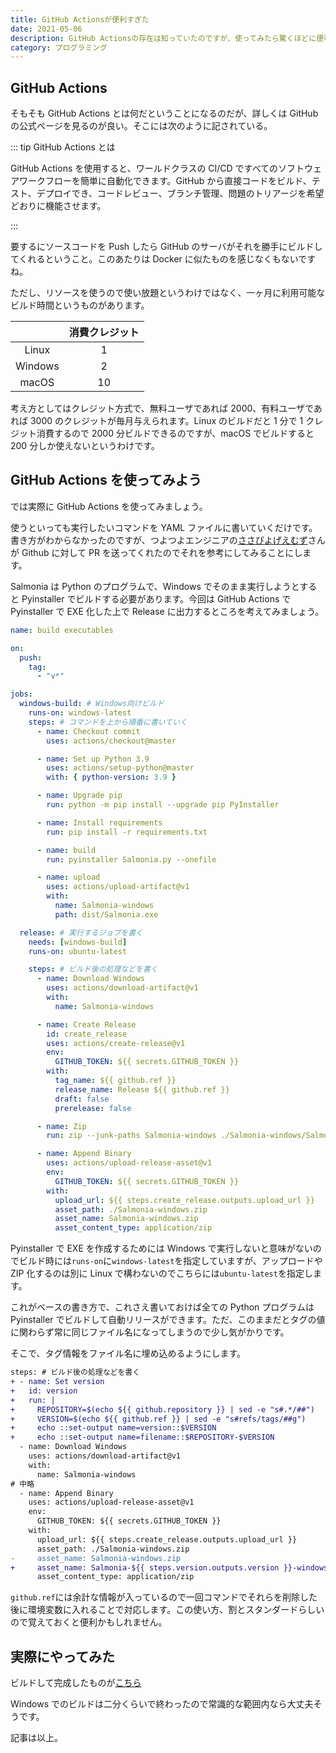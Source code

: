 ```yaml
---
title: GitHub Actionsが便利すぎた
date: 2021-05-06
description: GitHub Actionsの存在は知っていたのですが、使ってみたら驚くほどに便利でした
category: プログラミング
---
```


## GitHub Actions

そもそも GitHub Actions とは何だということになるのだが、詳しくは GitHub の公式ページを見るのが良い。そこには次のように記されている。

::: tip GitHub Actions とは

GitHub Actions を使用すると、ワールドクラスの CI/CD ですべてのソフトウェアワークフローを簡単に自動化できます。GitHub から直接コードをビルド、テスト、デプロイでき、コードレビュー、ブランチ管理、問題のトリアージを希望どおりに機能させます。

:::

要するにソースコードを Push したら GitHub のサーバがそれを勝手にビルドしてくれるということ。このあたりは Docker に似たものを感じなくもないですね。

ただし、リソースを使うので使い放題というわけではなく、一ヶ月に利用可能なビルド時間というものがあります。

|         | 消費クレジット |
| :-----: | :------------: |
|  Linux  |       1        |
| Windows |       2        |
|  macOS  |       10       |

考え方としてはクレジット方式で、無料ユーザであれば 2000、有料ユーザであれば 3000 のクレジットが毎月与えられます。Linux のビルドだと 1 分で 1 クレジット消費するので 2000 分ビルドできるのですが、macOS でビルドすると 200 分しか使えないというわけです。

## GitHub Actions を使ってみよう

では実際に GitHub Actions を使ってみましょう。

使うといっても実行したいコマンドを YAML ファイルに書いていくだけです。書き方がわからなかったのですが、つよつよエンジニアの[ささぴよげえむず](https://twitter.com/sasapiyogames)さんが Github に対して PR を送ってくれたのでそれを参考にしてみることにします。

Salmonia は Python のプログラムで、Windows でそのまま実行しようとすると Pyinstaller でビルドする必要があります。今回は GitHub Actions で Pyinstaller で EXE 化した上で Release に出力するところを考えてみましょう。

```yaml
name: build executables

on:
  push:
    tag:
      - "v*"

jobs:
  windows-build: # Windows向けビルド
    runs-on: windows-latest
    steps: # コマンドを上から順番に書いていく
      - name: Checkout commit
        uses: actions/checkout@master

      - name: Set up Python 3.9
        uses: actions/setup-python@master
        with: { python-version: 3.9 }

      - name: Upgrade pip
        run: python -m pip install --upgrade pip PyInstaller

      - name: Install requirements
        run: pip install -r requirements.txt

      - name: build
        run: pyinstaller Salmonia.py --onefile

      - name: upload
        uses: actions/upload-artifact@v1
        with:
          name: Salmonia-windows
          path: dist/Salmonia.exe

  release: # 実行するジョブを書く
    needs: [windows-build]
    runs-on: ubuntu-latest

    steps: # ビルド後の処理などを書く
      - name: Download Windows
        uses: actions/download-artifact@v1
        with:
          name: Salmonia-windows

      - name: Create Release
        id: create_release
        uses: actions/create-release@v1
        env:
          GITHUB_TOKEN: ${{ secrets.GITHUB_TOKEN }}
        with:
          tag_name: ${{ github.ref }}
          release_name: Release ${{ github.ref }}
          draft: false
          prerelease: false

      - name: Zip
        run: zip --junk-paths Salmonia-windows ./Salmonia-windows/Salmonia.exe

      - name: Append Binary
        uses: actions/upload-release-asset@v1
        env:
          GITHUB_TOKEN: ${{ secrets.GITHUB_TOKEN }}
        with:
          upload_url: ${{ steps.create_release.outputs.upload_url }}
          asset_path: ./Salmonia-windows.zip
          asset_name: Salmonia-windows.zip
          asset_content_type: application/zip
```

Pyinstaller で EXE を作成するためには Windows で実行しないと意味がないのでビルド時には`runs-on`に`windows-latest`を指定していますが、アップロードや ZIP 化するのは別に Linux で構わないのでこちらには`ubuntu-latest`を指定します。

これがベースの書き方で、これさえ書いておけば全ての Python プログラムは Pyinstaller でビルドして自動リリースができます。ただ、このままだとタグの値に関わらず常に同じファイル名になってしまうので少し気がかりです。

そこで、タグ情報をファイル名に埋め込めるようにします。

```diff
steps: # ビルド後の処理などを書く
+ - name: Set version
+   id: version
+   run: |
+     REPOSITORY=$(echo ${{ github.repository }} | sed -e "s#.*/##")
+     VERSION=$(echo ${{ github.ref }} | sed -e "s#refs/tags/##g")
+     echo ::set-output name=version::$VERSION
+     echo ::set-output name=filename::$REPOSITORY-$VERSION
  - name: Download Windows
    uses: actions/download-artifact@v1
    with:
      name: Salmonia-windows
# 中略
  - name: Append Binary
    uses: actions/upload-release-asset@v1
    env:
      GITHUB_TOKEN: ${{ secrets.GITHUB_TOKEN }}
    with:
      upload_url: ${{ steps.create_release.outputs.upload_url }}
      asset_path: ./Salmonia-windows.zip
-     asset_name: Salmonia-windows.zip
+     asset_name: Salmonia-${{ steps.version.outputs.version }}-windows.zip
      asset_content_type: application/zip
```

`github.ref`には余計な情報が入っているので一回コマンドでそれらを削除した後に環境変数に入れることで対応します。この使い方、割とスタンダードらしいので覚えておくと便利かもしれません。

<Amazon/>

## 実際にやってみた

ビルドして完成したものが[こちら](https://github.com/tkgstrator/Salmonia/releases/tag/v1.10.1)

Windows でのビルドは二分くらいで終わったので常識的な範囲内なら大丈夫そうです。

記事は以上。
